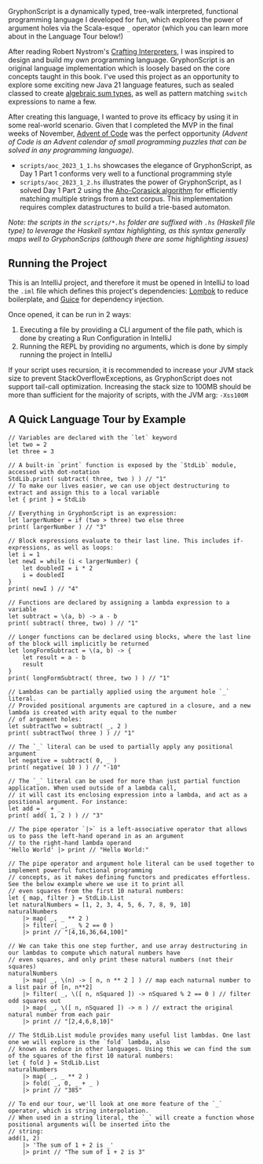 GryphonScript is a dynamically typed, tree-walk interpreted, functional programming language I developed for fun, which
explores the power of argument holes via the Scala-esque `_` operator (which you can learn more about in the 
Language Tour below!)

After reading Robert Nystrom's [Crafting Interpreters](https://craftinginterpreters.com/), I was inspired to design and
build my own programming language. GryphonScript is an original language implementation which is loosely based on the 
core concepts taught in this book. I've used this project as an opportunity to explore some exciting new Java 21 
language features, such as sealed classed to create [algebraic sum types](https://en.wikipedia.org/wiki/Algebraic_data_type),
as well as pattern matching `switch` expressions to name a few.

After creating this language, I wanted to prove its efficacy by using it in some real-world scenario. Given that I 
completed the MVP in the final weeks of November, [Advent of Code](https://adventofcode.com/2023/about) was the perfect
opportunity _(Advent of Code is an Advent calendar of small programming puzzles that can be solved in any programming
language)_.
* `scripts/aoc_2023_1_1.hs` showcases the elegance of GryphonScript, as Day 1 Part 1 conforms very well to a functional
programming style
* `scripts/aoc_2023_1_2.hs` illustrates the power of GryphonScript, as I solved Day 1 Part 2 using the 
[Aho-Corasick algorithm](https://en.wikipedia.org/wiki/Aho%E2%80%93Corasick_algorithm) for efficiently matching multiple 
strings from a text corpus. This implementation requires complex datastructures to build a trie-based automaton.

_Note: the scripts in the `scripts/*.hs` folder are suffixed with `.hs` (Haskell file type) to leverage the Haskell
syntax highlighting, as this syntax generally maps well to GryphonScrips (although there are some highlighting issues)_ 

## Running the Project
This is an IntelliJ project, and therefore it must be opened in IntelliJ to load
the `.iml` file which defines this project's dependencies: [Lombok](https://projectlombok.org/)
to reduce boilerplate, and [Guice](https://github.com/google/guice) for dependency injection.

Once opened, it can be run in 2 ways:
1. Executing a file by providing a CLI argument of the file path, which is done by creating a Run Configuration in IntelliJ
2. Running the REPL by providing no arguments, which is done by simply running the project in IntelliJ

If your script uses recursion, it is recommended to increase your JVM stack size to prevent
StackOverflowExceptions, as GryphonScript does not support tail-call optimization. Increasing the
stack size to 100MB should be more than sufficient for the majority of scripts, with the JVM arg:
`-Xss100M`

## A Quick Language Tour by Example

```agsl
// Variables are declared with the `let` keyword
let two = 2
let three = 3

// A built-in `print` function is exposed by the `StdLib` module, accessed with dot-notation
StdLib.print( subtract( three, two ) ) // "1"
// To make our lives easier, we can use object destructuring to extract and assign this to a local variable
let { print } = StdLib 

// Everything in GryphonScript is an expression:
let largerNumber = if (two > three) two else three
print( largerNumber ) // "3"

// Block expressions evaluate to their last line. This includes if-expressions, as well as loops:
let i = 1
let newI = while (i < largerNumber) {
    let doubledI = i * 2
    i = doubledI
}
print( newI ) // "4"

// Functions are declared by assigning a lambda expression to a variable
let subtract = \(a, b) -> a - b
print( subtract( three, two) ) // "1"

// Longer functions can be declared using blocks, where the last line of the block will implicitly be returned
let longFormSubtract = \(a, b) -> {
    let result = a - b
    result
}
print( longFormSubtract( three, two ) ) // "1"

// Lambdas can be partially applied using the argument hole `_` literal.
// Provided positional arguments are captured in a closure, and a new lambda is created with arity equal to the number
// of argument holes:
let subtractTwo = subtract( _, 2 )
print( subtractTwo( three ) ) // "1"

// The `_` literal can be used to partially apply any positional argument
let negative = subtract( 0, _ )
print( negative( 10 ) ) // "-10"

// The `_` literal can be used for more than just partial function application. When used outside of a lambda call,
// it will cast its enclosing expression into a lambda, and act as a positional argument. For instance:
let add = _ + _
print( add( 1, 2 ) ) // "3"

// The pipe operator `|>` is a left-associative operator that allows us to pass the left-hand operand in as an argument
// to the right-hand lambda operand
'Hello World' |> print // "Hello World:"

// The pipe operator and argument hole literal can be used together to implement powerful functional programming 
// concepts, as it makes defining functors and predicates effortless. See the below example where we use it to print all
// even squares from the first 10 natural numbers:
let { map, filter } = StdLib.List
let naturalNumbers = [1, 2, 3, 4, 5, 6, 7, 8, 9, 10]
naturalNumbers
    |> map( _, _ ** 2 )
    |> filter( _, _ % 2 == 0 )
    |> print // "[4,16,36,64,100]"

// We can take this one step further, and use array destructuring in our lambdas to compute which natural numbers have
// even squares, and only print these natural numbers (not their squares)
naturalNumbers
    |> map( _, \(n) -> [ n, n ** 2 ] ) // map each naturnal number to a list pair of [n, n**2]
    |> filter( _, \([ n, nSquared ]) -> nSquared % 2 == 0 ) // filter odd squares out
    |> map( _, \([ n, nSquared ]) -> n ) // extract the original natural number from each pair
    |> print // "[2,4,6,8,10]"
    
// The StdLib.List module provides many useful list lambdas. One last one we will explore is the `fold` lambda, also
// known as reduce in other languages. Using this we can find the sum of the squares of the first 10 natural numbers:
let { fold } = StdLib.List   
naturalNumbers
    |> map( _, _ ** 2 ) 
    |> fold( _, 0, _ + _ )
    |> print // "385"
    
// To end our tour, we'll look at one more feature of the `_` operator, which is string interpolation.
// When used in a string literal, the `_` will create a function whose positional arguments will be inserted into the
// string:
add(1, 2)
    |> 'The sum of 1 + 2 is _'
    |> print // "The sum of 1 + 2 is 3"
```
